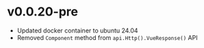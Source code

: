 # v0.0.20-pre

- Updated docker container to ubuntu 24.04
- Removed `Component` method from `api.Http().VueResponse()` API
